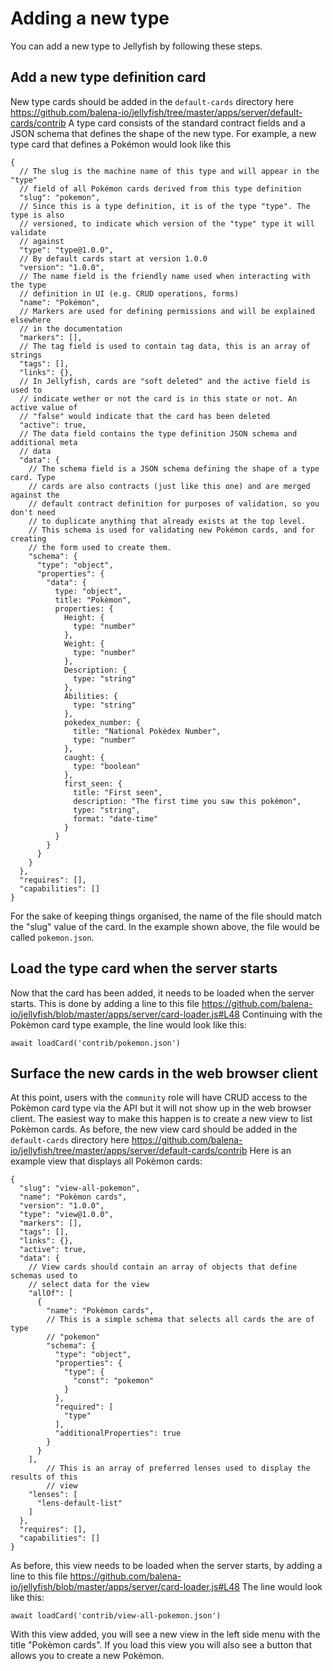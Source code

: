 # Adding a new type

You can add a new type to Jellyfish by following these steps.

## Add a new type definition card

New type cards should be added in the `default-cards` directory here https://github.com/balena-io/jellyfish/tree/master/apps/server/default-cards/contrib
A type card consists of the standard contract fields and a JSON schema that
defines the shape of the new type. For example, a new type card that defines
a Pokémon would look like this

```
{
  // The slug is the machine name of this type and will appear in the "type"
  // field of all Pokémon cards derived from this type definition
  "slug": "pokemon",
  // Since this is a type definition, it is of the type "type". The type is also
  // versioned, to indicate which version of the "type" type it will validate
  // against
  "type": "type@1.0.0",
  // By default cards start at version 1.0.0
  "version": "1.0.0",
  // The name field is the friendly name used when interacting with the type
  // definition in UI (e.g. CRUD operations, forms)
  "name": "Pokémon",
  // Markers are used for defining permissions and will be explained elsewhere
  // in the documentation
  "markers": [],
  // The tag field is used to contain tag data, this is an array of strings
  "tags": [],
  "links": {},
  // In Jellyfish, cards are "soft deleted" and the active field is used to
  // indicate wether or not the card is in this state or not. An active value of
  // "false" would indicate that the card has been deleted
  "active": true,
  // The data field contains the type definition JSON schema and additional meta
  // data
  "data": {
    // The schema field is a JSON schema defining the shape of a type card. Type
    // cards are also contracts (just like this one) and are merged against the
    // default contract definition for purposes of validation, so you don't need
    // to duplicate anything that already exists at the top level.
    // This schema is used for validating new Pokémon cards, and for creating
    // the form used to create them.
    "schema": {
      "type": "object",
      "properties": {
        "data": {
          type: "object",
          title: "Pokèmon",
          properties: {
            Height: {
              type: "number"
            },
            Weight: {
              type: "number"
            },
            Description: {
              type: "string"
            },
            Abilities: {
              type: "string"
            },
            pokedex_number: {
              title: "National Pokèdex Number",
              type: "number"
            },
            caught: {
              type: "boolean"
            },
            first_seen: {
              title: "First seen",
              description: "The first time you saw this pokèmon",
              type: "string",
              format: "date-time"
            }
          }
        }
      }
    }
  },
  "requires": [],
  "capabilities": []
}
```

For the sake of keeping things organised, the name of the file should match the
"slug" value of the card. In the example shown above, the file would be called
`pokemon.json`.

## Load the type card when the server starts

Now that the card has been added, it needs to be loaded when the server starts.
This is done by adding a line to this file https://github.com/balena-io/jellyfish/blob/master/apps/server/card-loader.js#L48
Continuing with the Pokèmon card type example, the line would look like this:

```
await loadCard('contrib/pokemon.json')
```

## Surface the new cards in the web browser client

At this point, users with the `community` role will have CRUD access to the
Pokèmon card type via the API but it will not show up in the web browser client.
The easiest way to make this happen is to create a new view to list Pokèmon cards.
As before, the new view card should be added in the `default-cards` directory here https://github.com/balena-io/jellyfish/tree/master/apps/server/default-cards/contrib
Here is an example view that displays all Pokèmon cards:

```
{
  "slug": "view-all-pokemon",
  "name": "Pokèmon cards",
  "version": "1.0.0",
  "type": "view@1.0.0",
  "markers": [],
  "tags": [],
  "links": {},
  "active": true,
  "data": {
    // View cards should contain an array of objects that define schemas used to
    // select data for the view
    "allOf": [
      {
        "name": "Pokèmon cards",
        // This is a simple schema that selects all cards the are of type
        // "pokemon"
        "schema": {
          "type": "object",
          "properties": {
            "type": {
              "const": "pokemon"
            }
          },
          "required": [
            "type"
          ],
          "additionalProperties": true
        }
      }
    ],
		// This is an array of preferred lenses used to display the results of this
		// view
    "lenses": [
      "lens-default-list"
    ]
  },
  "requires": [],
  "capabilities": []
}
```

As before, this view needs to be loaded when the server starts, by adding a line to this file https://github.com/balena-io/jellyfish/blob/master/apps/server/card-loader.js#L48
The line would look like this:

```
await loadCard('contrib/view-all-pokemon.json')
```

With this view added, you will see a new view in the left side menu with the
title "Pokèmon cards". If you load this view you will also see a button that
allows you to create a new Pokèmon.
